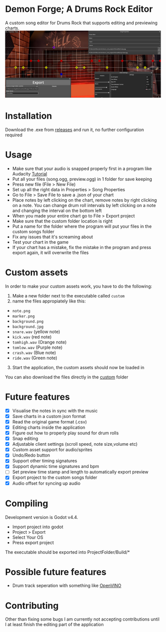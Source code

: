# Demon Forge; A Drums Rock Editor

A custom song editor for Drums Rock that supports editing and previewing charts.
![Preview Image](preview.png)

# Installation

Download the .exe from [releases](https://github.com/daredevil28/DemonForge/releases) and run it, no further configuration required

# Usage

- Make sure that your audio is snapped properly first in a program like Audacity [Tutorial](https://steamcommunity.com/sharedfiles/filedetails/?id=2989549859)
- Put all your files (song.ogg, preview.ogg) in 1 folder for save keeping
- Press new file (File > New File)
- Set up all the right data in Properties > Song Properties
- Go to File > Save File to save a .json of your chart
- Place notes by left clicking on the chart, remove notes by right clicking on a note. You can change drum roll intervals by left clicking on a note and changing the interval on the bottom left
- When you made your entire chart go to File > Export project
- Make sure that the custom folder location is right
- Put a name for the folder where the program will put your files in the custom songs folder
- Fix any issues that it's screaming about
- Test your chart in the game
- If your chart has a mistake, fix the mistake in the program and press export again, it will overwrite the files

# Custom assets

In order to make your custom assets work, you have to do the following:
1. Make a new folder next to the executable called `custom`
2. name the files appropiately like this:
- `note.png`
- `marker.png`
- `background.png`
- `background.jpg`
- `snare.wav` (yellow note)
- `kick.wav` (red note)
- `tomhigh.wav` (Orange note)
- `tomlow.wav` (Purple note)
- `crash.wav` (Blue note)
- `ride.wav` (Green note)
3. Start the application, the custom assets should now be loaded in

You can also download the files directly in the [custom](custom) folder

# Future features

- [x] Visualise the notes in sync with the music
- [x] Save charts in a custom json format
- [x] Read the original game format (.csv)
- [x] Editing charts inside the application
- [x] Figure out how to properly play sound for drum rolls
- [x] Snap editing
- [x] Adjustable client settings (scroll speed, note size,volume etc)
- [x] Custom asset support for audio/sprites
- [x] Undo/Redo button
- [x] Support other timing signatures
- [x] Support dynamic time signatures and bpm
- [ ] Set preview time stamp and length to automatically export preview
- [x] Export project to the custom songs folder
- [x] Audio offset for syncing up audio

# Compiling

Development version is Godot v4.4.

- Import project into godot
- Project > Export
- Select Your OS
- Press export project

The executable should be exported into ProjectFolder/Build/*

# Possible future features

* Drum track seperation with something like [OpenVINO](https://github.com/openvinotoolkit/openvino)

# Contributing

Other than fixing some bugs I am currently not accepting contributions until I at least finish the editing part of the application
